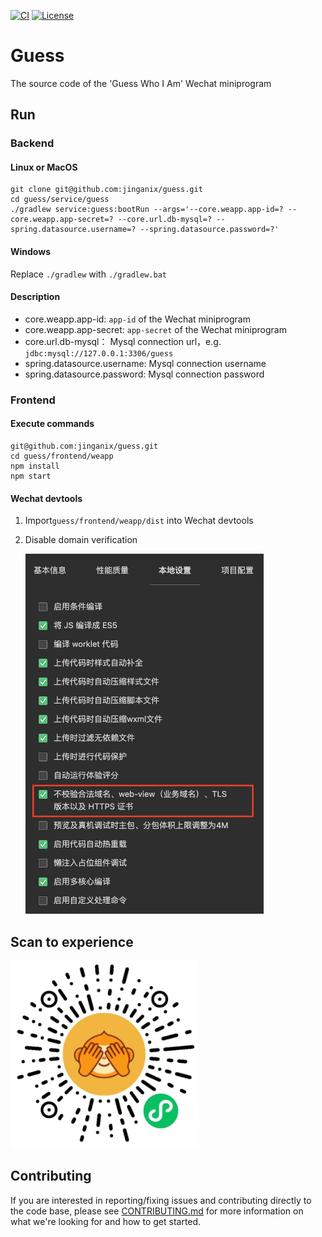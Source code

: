[![CI](https://github.com/jinganix/guess/actions/workflows/ci.yml/badge.svg)](https://github.com/jinganix/guess/actions/workflows/ci.yml)
[![License](http://img.shields.io/:license-apache-brightgreen.svg)](http://www.apache.org/licenses/LICENSE-2.0.html)

# Guess

The source code of the 'Guess Who I Am' Wechat miniprogram

## Run

### Backend

#### Linux or MacOS

```shell
git clone git@github.com:jinganix/guess.git
cd guess/service/guess
./gradlew service:guess:bootRun --args='--core.weapp.app-id=? --core.weapp.app-secret=? --core.url.db-mysql=? --spring.datasource.username=? --spring.datasource.password=?'
```

#### Windows

Replace `./gradlew` with `./gradlew.bat`

#### Description

- core.weapp.app-id: `app-id` of the Wechat miniprogram
- core.weapp.app-secret: `app-secret` of the Wechat miniprogram
- core.url.db-mysql： Mysql connection url，e.g. `jdbc:mysql://127.0.0.1:3306/guess`
- spring.datasource.username: Mysql connection username
- spring.datasource.password: Mysql connection password

### Frontend

#### Execute commands

```shell
git@github.com:jinganix/guess.git
cd guess/frontend/weapp
npm install
npm start
```

#### Wechat devtools

1. Import`guess/frontend/weapp/dist` into Wechat devtools
2. Disable domain verification

   <img src="docs/devtools.setting.png" alt="Image" width="381" height="576">

## Scan to experience

<img src="docs/qrcode.jpg" alt="Image" width="300" height="300">

## Contributing

If you are interested in reporting/fixing issues and contributing directly to the code base, please see [CONTRIBUTING.md](CONTRIBUTING.md) for more information on what we're looking for and how to get started.
